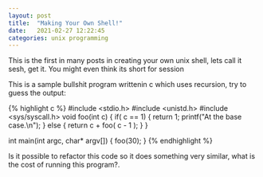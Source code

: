 ```yaml
---
layout: post
title:  "Making Your Own Shell!"
date:   2021-02-27 12:22:45
categories: unix programming
---
```


This is the first in many posts in creating your own unix shell, lets call it sesh, get it. You might even think its short for session

This is a sample bullshit program writtenin c which uses recursion, try to guess the output:

{% highlight c %}
#include <stdio.h>
#include <unistd.h>
#include <sys/syscall.h>
void foo(int c) {
    if( c == 1) {
        return 1;
        printf("At the base case.\n");
    } else {
        return c + foo( c - 1 );
    }
}

int main(int argc, char* argv[])
{
    foo(30);
}
{% endhighlight %}

Is it possible to refactor this code so it does something very similar, what is the cost of running this program?.
